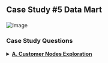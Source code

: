 ## <p align ='left'>Case Study #5 Data Mart</p>

<img src="https://8weeksqlchallenge.com/images/case-study-designs/4.png" alt="Image" width="480" height="380">

### Case Study Questions

<details><summary><a href=""><b>A. Customer Nodes Exploration</b></a></summary>

<h3 align ='left'>1. How many unique nodes are there on the Data Bank system?</h3>

SELECT COUNT(DISTINCT node_id) unique_nodes FROM customer_nodes; </br>
### Output:</br>
<p align="left">
  <img  src="https://github.com/Tungana-Bhavya/8-WEEK-SQL-CHALLENGE/blob/main/8-WEEK-CHALLENGE/CASE%20STUDY%20%234%20DATA%20BANK/IMAGES/CNE_1.jpg">
</p>

<h3 align ='left'>2. What is the number of nodes per region?</h3>

SELECT c.region_id, r.region_name, COUNT(c.node_id) nodes_count </br>
FROM customer_nodes c JOIN regions r ON c.region_id = r.region_id </br>
GROUP BY c.region_id, region_name ORDER BY nodes_count DESC; </br>
### Output:</br>
<p align="left">
  <img  src="https://github.com/Tungana-Bhavya/8-WEEK-SQL-CHALLENGE/blob/main/8-WEEK-CHALLENGE/CASE%20STUDY%20%234%20DATA%20BANK/IMAGES/CNE_2.jpg">
</p>
<h3 align ='left'>3. How many customers are allocated to each region?</h3>

SELECT r.region_id, r.region_name,COUNT(DISTINCT c.customer_id) customer_count </br>
FROM customer_nodes c JOIN regions r ON c.region_id = r.region_id </br>
GROUP BY c.region_id, r.region_name ORDER BY customer_count DESC; </br>
### Output:</br>
<p align="left">
  <img  src="https://github.com/Tungana-Bhavya/8-WEEK-SQL-CHALLENGE/blob/main/8-WEEK-CHALLENGE/CASE%20STUDY%20%234%20DATA%20BANK/IMAGES/CNE_3.jpg">
</p>
<h3 align ='left'>4. How many days on average are customers reallocated to a different node?</h3>

SELECT ROUND(AVG(TO_DAYS(end_date) - TO_DAYS(start_date)),0) avg_number_of_day </br>
FROM customer_nodes WHERE end_date!='9999-12-31'; </br>
### Output:</br>
<p align="left">
  <img  src="https://github.com/Tungana-Bhavya/8-WEEK-SQL-CHALLENGE/blob/main/8-WEEK-CHALLENGE/CASE%20STUDY%20%234%20DATA%20BANK/IMAGES/CNE_4.jpg">
</p>
<h3 align ='left'>5. What is the median, 80th and 95th percentile for this same reallocation days metric for each region?</h3>
WITH tmp_rank AS ( </br>
SELECT region_name, </br>
TO_DAYS(end_date) - TO_DAYS(start_date) days_diff, </br>
ROW_NUMBER() OVER (ORDER BY TO_DAYS(end_date) - TO_DAYS(start_date)) row_num,</br>
COUNT(*) OVER () rows_sum FROM customer_nodes c JOIN regions r </br>
ON c.region_id = r.region_id WHERE end_date != '9999-12-31' </br>
GROUP BY region_name </br>
ORDER BY region_name) </br>

SELECT region_name, days_diff percentile_80 FROM tmp_rank WHERE row_num >= CEIL(rows_sum * 0.8); </br>
<details><summary><a href=""><b>B. Customer Transactions</b></a></summary></details></br>
### Output:</br>
<p align="left">
  <img  src="https://github.com/Tungana-Bhavya/8-WEEK-SQL-CHALLENGE/blob/main/8-WEEK-CHALLENGE/CASE%20STUDY%20%234%20DATA%20BANK/IMAGES/CNE_5.jpg">
</p>

1. What is the unique count and total amount for each transaction type?
2. What is the average total historical deposit counts and amounts for all customers?
3. For each month - how many Data Bank customers make more than 1 deposit and either 1 purchase or 1 withdrawal in a single month?
4. What is the closing balance for each customer at the end of the month?
5. What is the percentage of customers who increase their closing balance by more than 5%?

<details><summary><a href=""><b>C. Data Allocation Challenge</b></a></summary>

<details><summary><a href=""><b> D. Extra Challenge</b></a></summary>

<details><summary><a href=""><b>Extension Request</b></a></summary>

